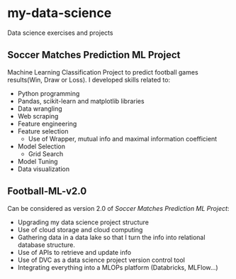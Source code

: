 # my-data-science
Data science exercises and projects

## Soccer Matches Prediction ML Project
Machine Learning Classification Project to predict football games results(Win, Draw or Loss).
I developed skills related to:
- Python programming
- Pandas, scikit-learn and matplotlib libraries 
- Data wrangling
- Web scraping
- Feature engineering
- Feature selection
    - Use of Wrapper, mutual info and maximal information coefficient
- Model Selection 
    - Grid Search 
- Model Tuning
- Data visualization

## Football-ML-v2.0

Can be considered as version 2.0 of _Soccer Matches Prediction ML Project_:
- Upgrading my data science project structure
- Use of cloud storage and cloud computing
- Gathering data in a data lake so that I turn the info into relational database structure.
- Use of APIs to retrieve and update info
- Use of DVC as a data science project version control tool
- Integrating everything into a MLOPs platform (Databricks, MLFlow...)

